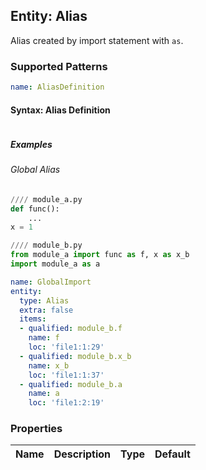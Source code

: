 ## Entity: Alias
Alias created by import statement with `as`.

### Supported Patterns
```yaml
name: AliasDefinition
```

#### Syntax: Alias Definition
```text
```
##### Examples
###### Global Alias
```python
//// module_a.py
def func():
    ...
x = 1

```
```python
//// module_b.py
from module_a import func as f, x as x_b
import module_a as a

```

```yaml
name: GlobalImport
entity:
  type: Alias
  extra: false
  items:
  - qualified: module_b.f
    name: f
    loc: 'file1:1:29'
  - qualified: module_b.x_b
    name: x_b
    loc: 'file1:1:37'
  - qualified: module_b.a
    name: a
    loc: 'file1:2:19'
```

### Properties

| Name | Description | Type | Default |
|---|---|:---:|:---:|

